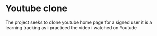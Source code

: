 # Youtube clone
The project seeks to clone youtube home page for a signed user
it is a learning tracking as i practiced the video i watched on Youtude
